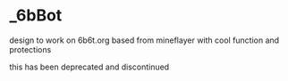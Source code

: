 # _6bBot
design to work on 6b6t.org based from mineflayer with cool function and protections

this has been deprecated and discontinued
